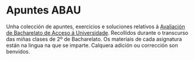 # Apuntes ABAU

Unha colección de apuntes, exercicios e soluciones relativos á [Avaliación de Bacharelato de Acceso á Universidade](http://ciug.gal/exames.php). Recollidos durante o transcurso das miñas clases de 2º de Bacharelato. Os materiais de cada asignatura están na lingua na que se imparte. Calquera adición ou corrección son benvidos.

